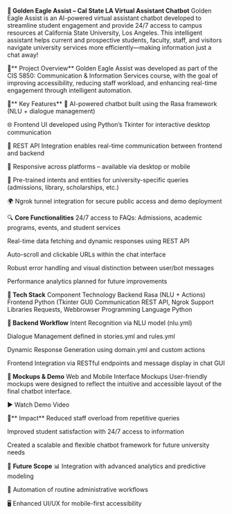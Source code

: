 **🦅 Golden Eagle Assist – Cal State LA Virtual Assistant Chatbot**
Golden Eagle Assist is an AI-powered virtual assistant chatbot developed to streamline student engagement and provide 24/7 access to campus resources at California State University, Los Angeles. This intelligent assistant helps current and prospective students, faculty, staff, and visitors navigate university services more efficiently—making information just a chat away!

🚀** Project Overview**
Golden Eagle Assist was developed as part of the CIS 5850: Communication & Information Services course, with the goal of improving accessibility, reducing staff workload, and enhancing real-time engagement through intelligent automation.

🎯** Key Features**
💬 AI-powered chatbot built using the Rasa framework (NLU + dialogue management)

🌐 Frontend UI developed using Python’s Tkinter for interactive desktop communication

🔗 REST API Integration enables real-time communication between frontend and backend

📱 Responsive across platforms – available via desktop or mobile

🧠 Pre-trained intents and entities for university-specific queries (admissions, library, scholarships, etc.)

🌍 Ngrok tunnel integration for secure public access and demo deployment

🔍 **Core Functionalities**
24/7 access to FAQs: Admissions, academic programs, events, and student services

Real-time data fetching and dynamic responses using REST API

Auto-scroll and clickable URLs within the chat interface

Robust error handling and visual distinction between user/bot messages

Performance analytics planned for future improvements

**🧱 Tech Stack**
Component	Technology
Backend	Rasa (NLU + Actions)
Frontend	Python (Tkinter GUI)
Communication	REST API, Ngrok
Support Libraries	Requests, Webbrowser
Programming Language	Python

**🧠 Backend Workflow**
Intent Recognition via NLU model (nlu.yml)

Dialogue Management defined in stories.yml and rules.yml

Dynamic Response Generation using domain.yml and custom actions

Frontend Integration via RESTful endpoints and message display in chat GUI

**📸 Mockups & Demo**
Web and Mobile Interface Mockups
User-friendly mockups were designed to reflect the intuitive and accessible layout of the final chatbot interface.

▶️ Watch Demo Video

🌟** Impact**
Reduced staff overload from repetitive queries

Improved student satisfaction with 24/7 access to information

Created a scalable and flexible chatbot framework for future university needs

🔮 **Future Scope**
📊 Integration with advanced analytics and predictive modeling

🤖 Automation of routine administrative workflows

🖥️ Enhanced UI/UX for mobile-first accessibility
